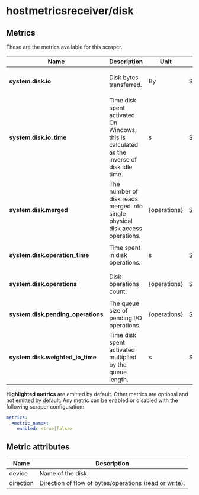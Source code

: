 [comment]: <> (Code generated by mdatagen. DO NOT EDIT.)

# hostmetricsreceiver/disk

## Metrics

These are the metrics available for this scraper.

| Name | Description | Unit | Type | Attributes |
| ---- | ----------- | ---- | ---- | ---------- |
| **system.disk.io** | Disk bytes transferred. | By | Sum(Int) | <ul> <li>device</li> <li>direction</li> </ul> |
| **system.disk.io_time** | Time disk spent activated. On Windows, this is calculated as the inverse of disk idle time. | s | Sum(Double) | <ul> <li>device</li> </ul> |
| **system.disk.merged** | The number of disk reads merged into single physical disk access operations. | {operations} | Sum(Int) | <ul> <li>device</li> <li>direction</li> </ul> |
| **system.disk.operation_time** | Time spent in disk operations. | s | Sum(Double) | <ul> <li>device</li> <li>direction</li> </ul> |
| **system.disk.operations** | Disk operations count. | {operations} | Sum(Int) | <ul> <li>device</li> <li>direction</li> </ul> |
| **system.disk.pending_operations** | The queue size of pending I/O operations. | {operations} | Sum(Int) | <ul> <li>device</li> </ul> |
| **system.disk.weighted_io_time** | Time disk spent activated multiplied by the queue length. | s | Sum(Double) | <ul> <li>device</li> </ul> |

**Highlighted metrics** are emitted by default. Other metrics are optional and not emitted by default.
Any metric can be enabled or disabled with the following scraper configuration:

```yaml
metrics:
  <metric_name>:
    enabled: <true|false>
```

## Metric attributes

| Name | Description |
| ---- | ----------- |
| device | Name of the disk. |
| direction | Direction of flow of bytes/operations (read or write). |
